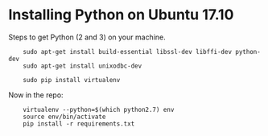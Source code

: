 # Installing Python on Ubuntu 17.10

Steps to get Python (2 and 3) on your machine.

```
	sudo apt-get install build-essential libssl-dev libffi-dev python-dev
	sudo apt-get install unixodbc-dev

	sudo pip install virtualenv
```

Now in the repo:

```
	virtualenv --python=$(which python2.7) env
	source env/bin/activate
	pip install -r requirements.txt
```

